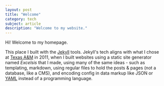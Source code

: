 ```yaml
---
layout: post
title: "Welcome"
category: tech
subject: article
description: "Welcome to my website."
---
```


Hi! Welcome to my homepage.

This place I built with the [Jekyll]({{site.baseurl}}tech/jekyll.html)
tools. Jekyll's tech aligns with what I chose at
[Texas A&M]({{site.baseurl}}clients/tamu.html)
in 2011, when I built websites using a static site generator named _Excelsis_
that I made, using many of the same ideas - such as templating, markdown,
using regular files to hold the posts & pages
(not a database, like a CMS), and
encoding config in data markup like JSON or [YAML]({{site.baseurl}}tech/yaml.html)
instead of a programming language.
